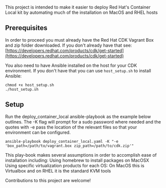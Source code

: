 This project is intended to make it easier to deploy Red Hat's Container Local kit by automating much of the installation on MacOS and RHEL hosts

## Prerequisites

In order to proceed you must already have the Red Hat CDK Vagrant Box and zip folder downloaded. If you don't already have that see:
[https://developers.redhat.com/products/cdk/get-started](https://developers.redhat.com/products/cdk/get-started)

You also need to have Ansible installed on the host for your CDK environment. If you don't have that you can use `host_setup.sh` to install Ansible:
```
chmod +x host_setup.sh
./host_setup.sh
```


## Setup
Run the deploy_container_local ansible-playbook as the example below outlines. The -K flag will prompt for a sudo password where needed and the quotes with -e pass the location of the relevant files so that your environment can be configured.

```
ansible-playbook deploy_container_local.yaml -K "-e 'box_path=/path/to/vagrant.box zip_path=/path/to/cdk.zip'"
```


This play-book makes several assumptions in order to accomplish ease of installation including:
Using homebrew to install packages on MacOSX
Using specific virtualization products for each OS: On MacOS this is Virtualbox and on RHEL it is the standard KVM tools

Contributions to this project are welcome!
